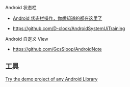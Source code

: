 Android 状态栏

* [Android 状态栏操作，你想知道的都在这里了](http://yifeng.studio/2017/02/19/android-statusbar/)

* https://github.com/D-clock/AndroidSystemUiTraining



Android 自定义 View

* https://github.com/GcsSloop/AndroidNote



## 工具

[Try the demo project of any Android Library](https://github.com/cesarferreira/dryrun)
